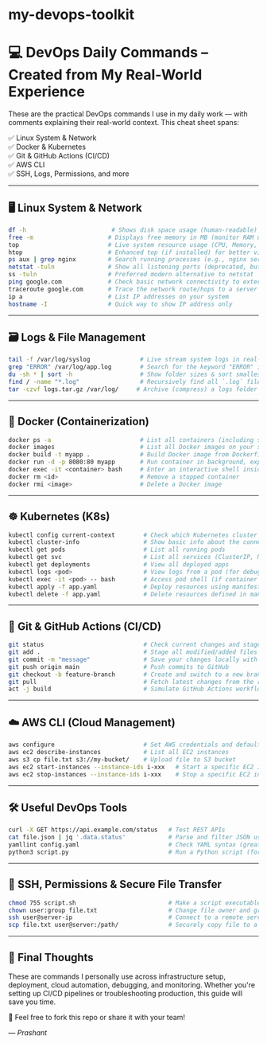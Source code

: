 # my-devops-toolkit
# 💻 DevOps Daily Commands – Created from My Real-World Experience

These are the practical DevOps commands I use in my daily work — with comments explaining their real-world context. This cheat sheet spans:

✅ Linux System & Network  
✅ Docker & Kubernetes  
✅ Git & GitHub Actions (CI/CD)  
✅ AWS CLI  
✅ SSH, Logs, Permissions, and more

---

## 🖥️ Linux System & Network

```bash
df -h                        # Shows disk space usage (human-readable)
free -m                     # Displays free memory in MB (monitor RAM usage)
top                         # Live system resource usage (CPU, Memory, etc.)
htop                        # Enhanced top (if installed) for better view
ps aux | grep nginx         # Search running processes (e.g., nginx service)
netstat -tuln               # Show all listening ports (deprecated, but common)
ss -tuln                    # Preferred modern alternative to netstat
ping google.com             # Check basic network connectivity to external host
traceroute google.com       # Trace the network route/hops to a server
ip a                        # List IP addresses on your system
hostname -I                 # Quick way to show IP address only
```

---

## 🗃️ Logs & File Management

```bash
tail -f /var/log/syslog              # Live stream system logs in real-time
grep "ERROR" /var/log/app.log        # Search for the keyword "ERROR" in logs
du -sh * | sort -h                   # Show folder sizes & sort smallest to largest
find / -name "*.log"                 # Recursively find all `.log` files from root
tar -czvf logs.tar.gz /var/log/     # Archive (compress) a logs folder for backup or sharing
```

---

## 🐳 Docker (Containerization)

```bash
docker ps -a                         # List all containers (including stopped ones)
docker images                        # List all Docker images on your system
docker build -t myapp .              # Build Docker image from Dockerfile in current dir
docker run -d -p 8080:80 myapp       # Run container in background, expose it on port 8080
docker exec -it <container> bash     # Enter an interactive shell inside the container
docker rm <id>                       # Remove a stopped container
docker rmi <image>                   # Delete a Docker image
```

---

## ☸️ Kubernetes (K8s)

```bash
kubectl config current-context        # Check which Kubernetes cluster you're operating in
kubectl cluster-info                  # Show basic info about the connected cluster
kubectl get pods                      # List all running pods
kubectl get svc                       # List all services (ClusterIP, NodePort, etc.)
kubectl get deployments               # View all deployed apps
kubectl logs <pod>                    # View logs from a pod (for debugging)
kubectl exec -it <pod> -- bash        # Access pod shell (if container has bash)
kubectl apply -f app.yaml             # Deploy resources using manifest (create/update)
kubectl delete -f app.yaml            # Delete resources defined in manifest
```

---

## 🔧 Git & GitHub Actions (CI/CD)

```bash
git status                            # Check current changes and staged files
git add .                             # Stage all modified/added files for commit
git commit -m "message"               # Save your changes locally with a message
git push origin main                  # Push commits to GitHub
git checkout -b feature-branch        # Create and switch to a new branch
git pull                              # Fetch latest changes from the remote branch
act -j build                          # Simulate GitHub Actions workflows locally (if using act)
```

---

## ☁️ AWS CLI (Cloud Management)

```bash
aws configure                         # Set AWS credentials and default region/output
aws ec2 describe-instances            # List all EC2 instances
aws s3 cp file.txt s3://my-bucket/    # Upload file to S3 bucket
aws ec2 start-instances --instance-ids i-xxx   # Start a specific EC2 instance
aws ec2 stop-instances --instance-ids i-xxx    # Stop a specific EC2 instance
```

---

## 🛠️ Useful DevOps Tools

```bash
curl -X GET https://api.example.com/status   # Test REST APIs
cat file.json | jq '.data.status'            # Parse and filter JSON using jq
yamllint config.yaml                         # Check YAML syntax (great for K8s/Ansible files)
python3 script.py                            # Run a Python script (for automation or validation)
```

---

## 🔐 SSH, Permissions & Secure File Transfer

```bash
chmod 755 script.sh                          # Make a script executable (owner can run)
chown user:group file.txt                    # Change file owner and group
ssh user@server-ip                           # Connect to a remote server over SSH
scp file.txt user@server:/path/              # Securely copy file to a remote server
```

---

## 📄 Final Thoughts

These are commands I personally use across infrastructure setup, deployment, cloud automation, debugging, and monitoring. Whether you're setting up CI/CD pipelines or troubleshooting production, this guide will save you time.

🧠 Feel free to fork this repo or share it with your team!

— *Prashant*
